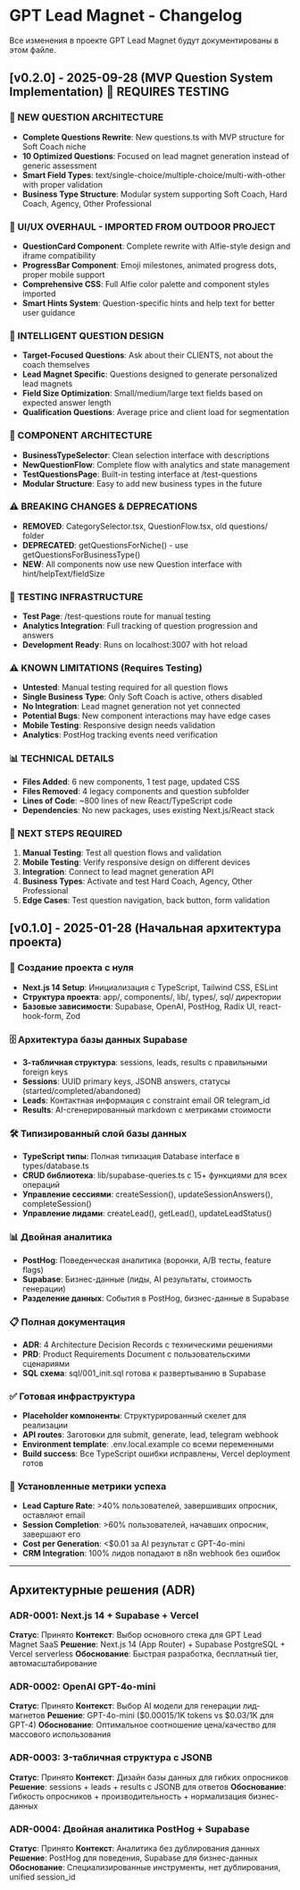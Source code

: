 # GPT Lead Magnet - Changelog

Все изменения в проекте GPT Lead Magnet будут документированы в этом файле.

## [v0.2.0] - 2025-09-28 (MVP Question System Implementation) 🚧 REQUIRES TESTING

### 🎯 NEW QUESTION ARCHITECTURE
- **Complete Questions Rewrite**: New questions.ts with MVP structure for Soft Coach niche
- **10 Optimized Questions**: Focused on lead magnet generation instead of generic assessment
- **Smart Field Types**: text/single-choice/multiple-choice/multi-with-other with proper validation
- **Business Type Structure**: Modular system supporting Soft Coach, Hard Coach, Agency, Other Professional

### 🎨 UI/UX OVERHAUL - IMPORTED FROM OUTDOOR PROJECT
- **QuestionCard Component**: Complete rewrite with Alfie-style design and iframe compatibility
- **ProgressBar Component**: Emoji milestones, animated progress dots, proper mobile support
- **Comprehensive CSS**: Full Alfie color palette and component styles imported
- **Smart Hints System**: Question-specific hints and help text for better user guidance

### 🧠 INTELLIGENT QUESTION DESIGN
- **Target-Focused Questions**: Ask about their CLIENTS, not about the coach themselves
- **Lead Magnet Specific**: Questions designed to generate personalized lead magnets
- **Field Size Optimization**: Small/medium/large text fields based on expected answer length
- **Qualification Questions**: Average price and client load for segmentation

### 🔧 COMPONENT ARCHITECTURE
- **BusinessTypeSelector**: Clean selection interface with descriptions
- **NewQuestionFlow**: Complete flow with analytics and state management
- **TestQuestionsPage**: Built-in testing interface at /test-questions
- **Modular Structure**: Easy to add new business types in the future

### ⚠️ BREAKING CHANGES & DEPRECATIONS
- **REMOVED**: CategorySelector.tsx, QuestionFlow.tsx, old questions/ folder
- **DEPRECATED**: getQuestionsForNiche() - use getQuestionsForBusinessType()
- **NEW**: All components now use new Question interface with hint/helpText/fieldSize

### 🧪 TESTING INFRASTRUCTURE
- **Test Page**: /test-questions route for manual testing
- **Analytics Integration**: Full tracking of question progression and answers
- **Development Ready**: Runs on localhost:3007 with hot reload

### ⚠️ KNOWN LIMITATIONS (Requires Testing)
- **Untested**: Manual testing required for all question flows
- **Single Business Type**: Only Soft Coach is active, others disabled
- **No Integration**: Lead magnet generation not yet connected
- **Potential Bugs**: New component interactions may have edge cases
- **Mobile Testing**: Responsive design needs validation
- **Analytics**: PostHog tracking events need verification

### 📊 TECHNICAL DETAILS
- **Files Added**: 6 new components, 1 test page, updated CSS
- **Files Removed**: 4 legacy components and question subfolder
- **Lines of Code**: ~800 lines of new React/TypeScript code
- **Dependencies**: No new packages, uses existing Next.js/React stack

### 🚀 NEXT STEPS REQUIRED
1. **Manual Testing**: Test all question flows and validation
2. **Mobile Testing**: Verify responsive design on different devices
3. **Integration**: Connect to lead magnet generation API
4. **Business Types**: Activate and test Hard Coach, Agency, Other Professional
5. **Edge Cases**: Test question navigation, back button, form validation

## [v0.1.0] - 2025-01-28 (Начальная архитектура проекта)

### 🚀 Создание проекта с нуля
- **Next.js 14 Setup**: Инициализация с TypeScript, Tailwind CSS, ESLint
- **Структура проекта**: app/, components/, lib/, types/, sql/ директории
- **Базовые зависимости**: Supabase, OpenAI, PostHog, Radix UI, react-hook-form, Zod

### 🗄️ Архитектура базы данных Supabase
- **3-табличная структура**: sessions, leads, results с правильными foreign keys
- **Sessions**: UUID primary keys, JSONB answers, статусы (started/completed/abandoned)
- **Leads**: Контактная информация с constraint email OR telegram_id
- **Results**: AI-сгенерированный markdown с метриками стоимости

### 🛠️ Типизированный слой базы данных
- **TypeScript типы**: Полная типизация Database interface в types/database.ts
- **CRUD библиотека**: lib/supabase-queries.ts с 15+ функциями для всех операций
- **Управление сессиями**: createSession(), updateSessionAnswers(), completeSession()
- **Управление лидами**: createLead(), getLead(), updateLeadStatus()

### 📊 Двойная аналитика
- **PostHog**: Поведенческая аналитика (воронки, A/B тесты, feature flags)
- **Supabase**: Бизнес-данные (лиды, AI результаты, стоимость генерации)
- **Разделение данных**: События в PostHog, бизнес-данные в Supabase

### 📋 Полная документация
- **ADR**: 4 Architecture Decision Records с техническими решениями
- **PRD**: Product Requirements Document с пользовательскими сценариями
- **SQL схема**: sql/001_init.sql готова к развертыванию в Supabase

### ✅ Готовая инфраструктура
- **Placeholder компоненты**: Структурированный скелет для реализации
- **API routes**: Заготовки для submit, generate, lead, telegram webhook
- **Environment template**: .env.local.example со всеми переменными
- **Build success**: Все TypeScript ошибки исправлены, Vercel deployment готов

### 🎯 Установленные метрики успеха
- **Lead Capture Rate**: >40% пользователей, завершивших опросник, оставляют email
- **Session Completion**: >60% пользователей, начавших опросник, завершают его
- **Cost per Generation**: <$0.01 за AI результат с GPT-4o-mini
- **CRM Integration**: 100% лидов попадают в n8n webhook без ошибок

---

## Архитектурные решения (ADR)

### ADR-0001: Next.js 14 + Supabase + Vercel
**Статус**: Принято
**Контекст**: Выбор основного стека для GPT Lead Magnet SaaS
**Решение**: Next.js 14 (App Router) + Supabase PostgreSQL + Vercel serverless
**Обоснование**: Быстрая разработка, бесплатный tier, автомасштабирование

### ADR-0002: OpenAI GPT-4o-mini
**Статус**: Принято
**Контекст**: Выбор AI модели для генерации лид-магнетов
**Решение**: GPT-4o-mini ($0.00015/1K tokens vs $0.03/1K для GPT-4)
**Обоснование**: Оптимальное соотношение цена/качество для массового использования

### ADR-0003: 3-табличная структура с JSONB
**Статус**: Принято
**Контекст**: Дизайн базы данных для гибких опросников
**Решение**: sessions + leads + results с JSONB для ответов
**Обоснование**: Гибкость опросников + производительность + нормализация бизнес-данных

### ADR-0004: Двойная аналитика PostHog + Supabase
**Статус**: Принято
**Контекст**: Аналитика без дублирования данных
**Решение**: PostHog для поведения, Supabase для бизнес-данных
**Обоснование**: Специализированные инструменты, нет дублирования, unified session_id